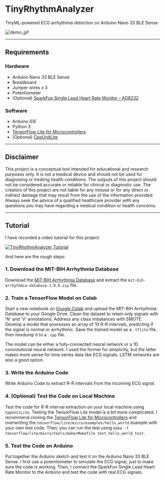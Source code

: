 # TinyRhythmAnalyzer
TinyML-powered ECG arrhythmia detection on Arduino Nano 33 BLE Sense

![demo_gif](./figures/demo.gif)

---

## Requirements

### Hardware

- Arduino Nano 33 BLE Sense
- Breadboard
- Jumper wires x 3
- Potentiometer
- (Optional) [SparkFun Single Lead Heart Rate Monitor - AD8232](https://www.sparkfun.com/products/12650)

### Software

- Arduino IDE
- Python 3
- [TensorFlow Lite for Microcontrollers](https://github.com/tensorflow/tflite-micro)
- (Optional) [CppUnitLite](https://github.com/smikes/CppUnitLite)


---


## Disclaimer

This project is a conceptual tool intended for educational and research purposes only. It is not a medical device and should not be used for diagnosing or treating health conditions. The outputs of this project should not be considered accurate or reliable for clinical or diagnostic use. The creators of this project are not liable for any misuse or for any direct or indirect damage that may result from the use of the information provided. Always seek the advice of a qualified healthcare provider with any questions you may have regarding a medical condition or health concerns.


---


## Tutorial

I have recorded a video tutorial for this project:

[![TinyRhythmAnalyzer Tutorial](https://img.youtube.com/vi/6e7RCKRy9gg/0.jpg)](https://youtu.be/6e7RCKRy9gg)


And here are the rough steps:

### 1. Download the MIT-BIH Arrhythmia Database

Download the [MIT-BIH Arrhythmia Database](https://www.physionet.org/content/mitdb/1.0.0/) and extract the `mit-bih-arrhythmia-database-1.0.0.zip` file.

### 2. Train a TensorFlow Model on Colab

Start a new notebook on [Google Colab](https://colab.research.google.com/) and upload the MIT-BIH Arrhythmia Database to your Google Drive. Clean the dataset to retain only signals with 'N' and 'V' annotations. Address any class imbalances with SMOTE. Develop a model that processes an array of 10 R-R intervals, predicting if the signal is normal or arrhythmic. Save the trained model as a `.tflite` file, then hexdump it to a `.cpp` file.

The model can be either a fully-connected neural network or a 1D convolutional neural network. I used the former for simplicity, but the latter makes more sense for time series data like ECG signals. LSTM networks are also a good option.

### 3. Write the Arduino Code

Write Arduino Code to extract R-R intervals from the incoming ECG signal.

### 4. (Optional) Test the Code on Local Machine

Test the code for R-R interval extraction on your local machine using `CppUnitLite`. Testing the TensorFlow Lite model is a bit more complicated. I recommend cloning the [TensorFlow Lite for Microcontrollers](https://github.com/tensorflow/tflite-micro) and overwriting the `tensorflow/lite/micro/examples/hello_world` example with your own test code. Then, you can run the test using `make -f tensorflow/lite/micro/tools/make/Makefile test_hello_world_test`.

### 5. Test the Code on Arduino

Put together the Arduino sketch and test it on the Arduino Nano 33 BLE Sense. I first use a potentiometer to simulate the ECG signal, just to make sure the code is working. Then, I connect the SparkFun Single Lead Heart Rate Monitor to the Arduino and test the code with real ECG signals.
